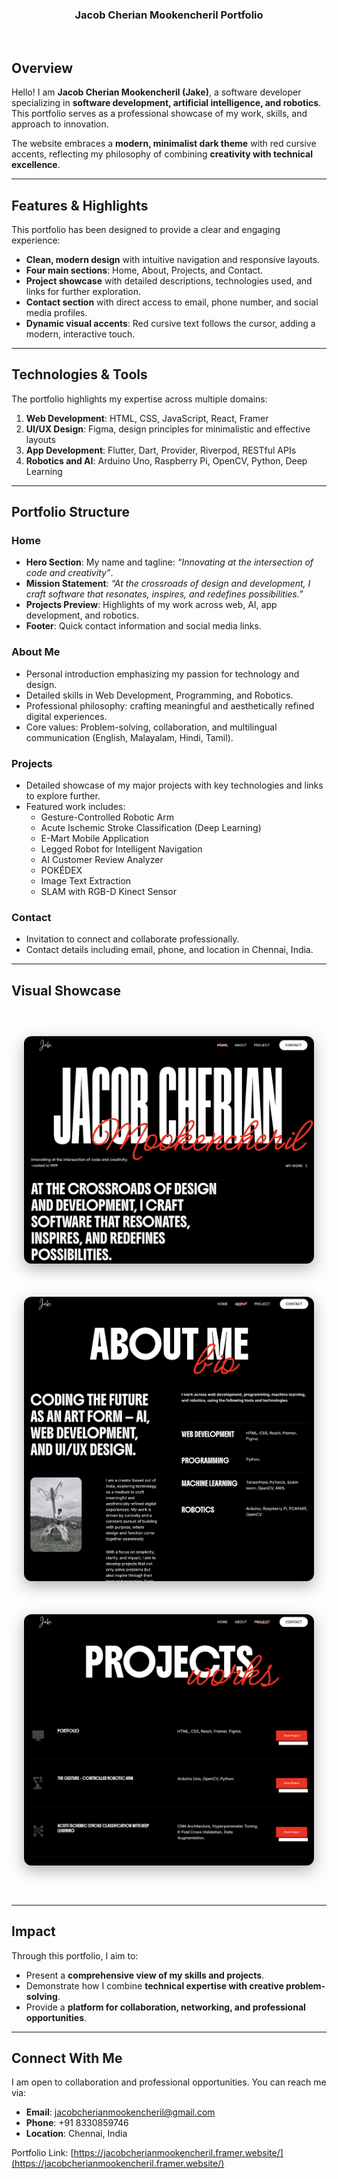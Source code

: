 <a name="readme-top"></a>

<div align="center">
<h3 align="center">Jacob Cherian Mookencheril Portfolio</h3><br>
</div>

## Overview

Hello! I am **Jacob Cherian Mookencheril (Jake)**, a software developer specializing in **software development, artificial intelligence, and robotics**. This portfolio serves as a professional showcase of my work, skills, and approach to innovation.  

The website embraces a **modern, minimalist dark theme** with red cursive accents, reflecting my philosophy of combining **creativity with technical excellence**.

---

## Features & Highlights

This portfolio has been designed to provide a clear and engaging experience:  

- **Clean, modern design** with intuitive navigation and responsive layouts.  
- **Four main sections**: Home, About, Projects, and Contact.  
- **Project showcase** with detailed descriptions, technologies used, and links for further exploration.  
- **Contact section** with direct access to email, phone number, and social media profiles.  
- **Dynamic visual accents**: Red cursive text follows the cursor, adding a modern, interactive touch.  

---

## Technologies & Tools

The portfolio highlights my expertise across multiple domains:  

1. **Web Development**: HTML, CSS, JavaScript, React, Framer  
2. **UI/UX Design**: Figma, design principles for minimalistic and effective layouts  
3. **App Development**: Flutter, Dart, Provider, Riverpod, RESTful APIs  
4. **Robotics and AI**: Arduino Uno, Raspberry Pi, OpenCV, Python, Deep Learning  

---

## Portfolio Structure

### **Home**
- **Hero Section**: My name and tagline: *“Innovating at the intersection of code and creativity”*.  
- **Mission Statement**: *“At the crossroads of design and development, I craft software that resonates, inspires, and redefines possibilities.”*  
- **Projects Preview**: Highlights of my work across web, AI, app development, and robotics.  
- **Footer**: Quick contact information and social media links.  

### **About Me**
- Personal introduction emphasizing my passion for technology and design.  
- Detailed skills in Web Development, Programming, and Robotics.  
- Professional philosophy: crafting meaningful and aesthetically refined digital experiences.  
- Core values: Problem-solving, collaboration, and multilingual communication (English, Malayalam, Hindi, Tamil).  

### **Projects**
- Detailed showcase of my major projects with key technologies and links to explore further.  
- Featured work includes:
  - Gesture-Controlled Robotic Arm  
  - Acute Ischemic Stroke Classification (Deep Learning)  
  - E-Mart Mobile Application  
  - Legged Robot for Intelligent Navigation  
  - AI Customer Review Analyzer  
  - POKÉDEX  
  - Image Text Extraction  
  - SLAM with RGB-D Kinect Sensor  

### **Contact**
- Invitation to connect and collaborate professionally.  
- Contact details including email, phone, and location in Chennai, India.  

---

## Visual Showcase

<div class="media-stack">
    <div class="media-item">
        <img src="Portfolio_Home.png" alt="Home Page Screenshot">
    </div>
    <div class="media-item">
        <img src="Portfolio_bio.png" alt="About Page Screenshot">
    </div>
    <div class="media-item">
        <img src="Portfolio_Project.png" alt="Projects Page Screenshot">
    </div>
</div>

<style>
.media-stack {
    display: flex;
    flex-direction: column;
    align-items: center;
    gap: 50px; /* space between images */
    margin: 60px 20px;
}

.media-item img {
    width: 100%;
    max-width: 600px;
    height: auto;
    border-radius: 12px;
    box-shadow: 0 8px 25px rgba(0,0,0,0.3);
    transition: transform 0.3s ease, box-shadow 0.3s ease;
}

.media-item img:hover {
    transform: scale(1.05);
    box-shadow: 0 12px 30px rgba(0,0,0,0.4);
}

/* Responsive for smaller screens */
@media (max-width: 768px) {
    .media-item img {
        max-width: 90%;
    }
}
</style>

---

## Impact

Through this portfolio, I aim to:  
- Present a **comprehensive view of my skills and projects**.  
- Demonstrate how I combine **technical expertise with creative problem-solving**.  
- Provide a **platform for collaboration, networking, and professional opportunities**.

---

## Connect With Me

I am open to collaboration and professional opportunities. You can reach me via:  

- **Email**: jacobcherianmookencheril@gmail.com  
- **Phone**: +91 8330859746  
- **Location**: Chennai, India  

Portfolio Link: [https://jacobcherianmookencheril.framer.website/](https://jacobcherianmookencheril.framer.website/)
